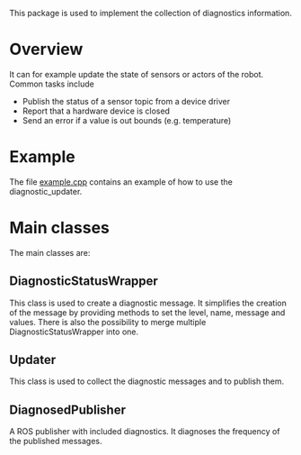 This package is used to implement the collection of diagnostics information.

# Overview
It can for example update the state of sensors or actors of the robot.
Common tasks include
* Publish the status of a sensor topic from a device driver
* Report that a hardware device is closed
* Send an error if a value is out bounds (e.g. temperature)

# Example
The file [example.cpp](src/example.cpp) contains an example of how to use the diagnostic_updater.

# Main classes
The main classes are:

## DiagnosticStatusWrapper
This class is used to create a diagnostic message. 
It simplifies the creation of the message by providing methods to set the level, name, message and values.
There is also the possibility to merge multiple DiagnosticStatusWrapper into one.

## Updater
This class is used to collect the diagnostic messages and to publish them.

## DiagnosedPublisher
A ROS publisher with included diagnostics. 
It diagnoses the frequency of the published messages.

